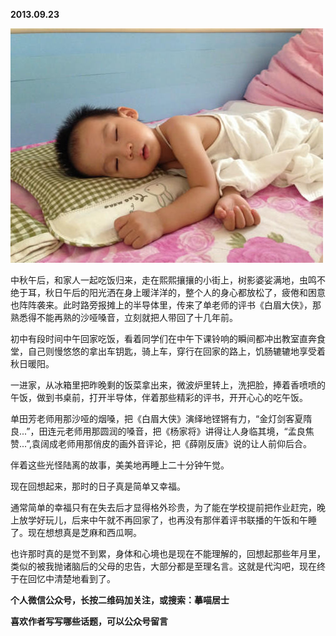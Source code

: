 
          
            
**2013.09.23**



![](img/51001-8d53c67f905c39a0.jpg)




中秋午后，和家人一起吃饭归来，走在熙熙攘攘的小街上，树影婆娑满地，虫鸣不绝于耳，秋日午后的阳光洒在身上暖洋洋的，整个人的身心都放松了，疲倦和困意也阵阵袭来。此时路旁报摊上的半导体里，传来了单老师的评书《白眉大侠》，那熟悉得不能再熟的沙哑嗓音，立刻就把人带回了十几年前。

初中有段时间中午回家吃饭，看着同学们在中午下课铃响的瞬间都冲出教室直奔食堂，自己则慢悠悠的拿出车钥匙，骑上车，穿行在回家的路上，饥肠辘辘地享受着秋日暖阳。

一进家，从冰箱里把昨晚剩的饭菜拿出来，微波炉里转上，洗把脸，捧着香喷喷的午饭，做到书桌前，打开半导体，伴着那些精彩的评书，开开心心的吃午饭。

单田芳老师用那沙哑的烟嗓，把《白眉大侠》演绎地铿锵有力，“金灯剑客夏隋良...”，田连元老师用那圆润的嗓音，把《杨家将》讲得让人身临其境，“孟良焦赞...”,袁阔成老师用那俏皮的画外音评论，把《薛刚反唐》说的让人前仰后合。

伴着这些光怪陆离的故事，美美地再睡上二十分钟午觉。

现在回想起来，那时的日子真是简单又幸福。

通常简单的幸福只有在失去后才显得格外珍贵，为了能在学校提前把作业赶完，晚上放学好玩儿，后来中午就不再回家了，也再没有那伴着评书联播的午饭和午睡了。现在想想真是芝麻和西瓜啊。

也许那时真的是觉不到累，身体和心境也是现在不能理解的，回想起那些年月里，类似的被我抛诸脑后的父母的忠告，大部分都是至理名言。这就是代沟吧，现在终于在回忆中清楚地看到了。


**个人微信公众号，长按二维码加关注，或搜索：摹喵居士**

**喜欢作者写写哪些话题，可以公众号留言**




          
        
